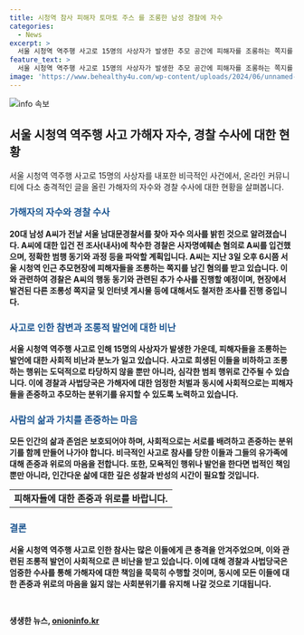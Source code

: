 ```yaml
---
title: 시청역 참사 피해자 토마토 주스 를 조롱한 남성 경찰에 자수
categories:
  - News
excerpt: >
  서울 시청역 역주행 사고로 15명의 사상자가 발생한 추모 공간에 피해자를 조롱하는 쪽지를 남긴 20대 남성이 경찰에 자수했다. A씨는 피해자들을 토마토 주스에 비유하며 조롱하는 내용의 쪽지를 남겼는데, 이에 대한 경찰의 사실조사가 진행 중이다. 또한, 다른 조롱성 쪽지글을 수거해 내사가 진행 중이며, 사이버사대는 인터넷 게시글 3건에 대한 내사에 착수했다. 1일 발생한 사고로 사망한 피해자는 9명으로, 조롱 행위로 인해 사회적 공분을 샀다. 
feature_text: >
  서울 시청역 역주행 사고로 15명의 사상자가 발생한 추모 공간에 피해자를 조롱하는 쪽지를 남긴 20대 남성이 경찰에 자수했다. A씨는 피해자들을 토마토 주스에 비유하며 조롱하는 내용의 쪽지를 남겼는데, 이에 대한 경찰의 사실조사가 진행 중이다. 또한, 다른 조롱성 쪽지글을 수거해 내사가 진행 중이며, 사이버사대는 인터넷 게시글 3건에 대한 내사에 착수했다. 1일 발생한 사고로 사망한 피해자는 9명으로, 조롱 행위로 인해 사회적 공분을 샀다. 
image: 'https://www.behealthy4u.com/wp-content/uploads/2024/06/unnamed-file.png'
---
```


<p><img src="https://www.behealthy4u.com/wp-content/uploads/2024/06/unnamed-file.png" alt="info 속보" /></p>

<h2 data-ke-size="size26">서울 시청역 역주행 사고 가해자 자수, 경찰 수사에 대한 현황</h2>

<p data-ke-size="size16">서울 시청역 역주행 사고로 15명의 사상자를 내포한 비극적인 사건에서, 온라인 커뮤니티에 다소 충격적인 글을 올린 가해자의 자수와 경찰 수사에 대한 현황을 살펴봅니다.</p>

<h3><b><span style="color: #1a5490;">가해자의 자수와 경찰 수사</span><b></h3>

<p><b>20대 남성 A씨가 전날 서울 남대문경찰서를 찾아 자수 의사를 밝힌 것으로 알려졌습니다.</b> A씨에 대한 입건 전 조사(내사)에 착수한 경찰은 사자명예훼손 혐의로 A씨를 입건했으며, 정확한 범행 동기와 과정 등을 파악할 계획입니다. A씨는 지난 3일 오후 6시쯤 서울 시청역 인근 추모현장에 피해자들을 조롱하는 쪽지를 남긴 혐의를 받고 있습니다. 이와 관련하여 경찰은 A씨의 행동 동기와 관련된 추가 수사를 진행할 예정이며, 현장에서 발견된 다른 조롱성 쪽지글 및 인터넷 게시물 등에 대해서도 철저한 조사를 진행 중입니다.</p>

<h3><b><span style="color: #1a5490;">사고로 인한 참변과 조롱적 발언에 대한 비난</span><b></h3>

<p><b>서울 시청역 역주행 사고로 인해 15명의 사상자가 발생한 가운데, 피해자들을 조롱하는 발언에 대한 사회적 비난과 분노가 일고 있습니다.</b> 사고로 희생된 이들을 비하하고 조롱하는 행위는 도덕적으로 타당하지 않을 뿐만 아니라, 심각한 범죄 행위로 간주될 수 있습니다. 이에 경찰과 사법당국은 가해자에 대한 엄정한 처벌과 동시에 사회적으로는 피해자들을 존중하고 추모하는 분위기를 유지할 수 있도록 노력하고 있습니다.</p>

<h3><b><span style="color: #1a5490;">사람의 삶과 가치를 존중하는 마음</span><b></h3>

<p><b>모든 인간의 삶과 존엄은 보호되어야 하며, 사회적으로는 서로를 배려하고 존중하는 분위기를 함께 만들어 나가야 합니다.</b> 비극적인 사고로 참사를 당한 이들과 그들의 유가족에 대해 존중과 위로의 마음을 전합니다. 또한, 모욕적인 행위나 발언을 한다면 법적인 책임 뿐만 아니라, 인간다운 삶에 대한 깊은 성찰과 반성의 시간이 필요할 것입니다.</p>

<table>
    <tbody>
        <tr>
            <td style="text-align: center; height: 17px;"><b>피해자들에 대한 존중과 위로를 바랍니다.</b></td>
        </tr>
    </tbody>
</table>

<h3><b><span style="color: #1a5490;">결론</span><b></h3>

<p><b>서울 시청역 역주행 사고로 인한 참사는 많은 이들에게 큰 충격을 안겨주었으며, 이와 관련된 조롱적 발언이 사회적으로 큰 비난을 받고 있습니다.</b> 이에 대해 경찰과 사법당국은 엄중한 수사를 통해 가해자에 대한 책임을 묵묵히 수행할 것이며, 동시에 모든 이들에 대한 존중과 위로의 마음을 잃지 않는 사회분위기를 유지해 나갈 것으로 기대됩니다.</p>

<p data-ke-size="size16">&nbsp;</p>
생생한 뉴스, <a href="https://onioninfo.kr" rel="dofollow">onioninfo.kr</a>


